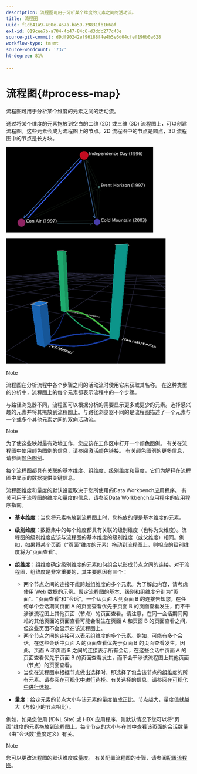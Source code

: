 ```yaml
---
description: 流程图可用于分析某个维度的元素之间的活动流。
title: 流程图
uuid: f1db41a9-400e-467a-ba59-39831fb166af
exl-id: 019cee7b-a704-4b47-84c6-d3ddc277c43e
source-git-commit: d9df90242ef96188f4e4b5e6d04cfef196b0a628
workflow-type: tm+mt
source-wordcount: '737'
ht-degree: 81%

---
```


# 流程图{#process-map}

流程图可用于分析某个维度的元素之间的活动流。

通过将某个维度的元素拖放到空白的二维 (2D) 或三维 (3D) 流程图上，可以创建流程图。这些元素会成为流程图上的节点。2D 流程图中的节点是圆点，3D 流程图中的节点是长方块。

![](assets/vis_2DProcessMap.png)

![](assets/vis_3DProcessMap.png)

>[!NOTE]
>
>流程图在分析流程中各个步骤之间的活动流时使用它来获取其名称。 在这种类型的分析中，流程图上的每个元素都表示流程中的一个步骤。

与路径浏览器不同，流程图可以根据分析的需要显示更多或更少的元素。选择感兴趣的元素并将其拖放到流程图上。与路径浏览器不同的是流程图描述了一个元素与一个或多个其他元素之间的双向活动流。

>[!NOTE]
>
>为了使这些映射最有效地工作，您应该在工作区中打开一个颜色图例。 有关在流程图中使用颜色图例的信息，请参阅[激活颜色链接](../../../../home/c-get-started/c-analysis-vis/c-proc-maps/c-act-color-lnks.md#concept-2c9b9f67f2bd4cd7a5431fa21c094edc)。 有关颜色图例的更多信息，请参阅[颜色图例](../../../../home/c-get-started/c-analysis-vis/c-legends/c-color-leg.md#concept-f84d51dc0d6547f981d0642fc2d01358)。

每个流程图都具有关联的基本维度、组维度、级别维度和量度，它们为解释在流程图中显示的数据提供关键信息。

流程图维度和量度的默认设置取决于您所使用的Data Workbench应用程序。 有关可用于流程图的维度和量度的信息，请参阅Data Workbench应用程序的应用程序指南。

* **基本维度：**&#x200B;当您将元素拖放到流程图上时，您拖放的便是基本维度的元素。
* **级别维度：**&#x200B;数据集中的每个维度都具有关联的级别维度（也称为父维度）。流程图的级别维度应该与流程图的基本维度的级别维度（或父维度）相同。例如，如果将某个页面（“页面”维度的元素）拖动到流程图上，则相应的级别维度将为“页面查看”。
* **组维度：**&#x200B;组维度确定级别维度的元素如何组合以形成节点之间的连接。对于流程图，组维度是非常重要的，其主要原因有三个：

   * 两个节点之间的连接不能跨越组维度的多个元素。为了解此内容，请考虑使用 Web 数据的示例。假定流程图的基本、级别和组维度分别为“页面”、“页面查看”和“会话”。一个从页面 A 到页面 B 的连接告知您，在任何单个会话期间页面 A 的页面查看优先于页面 B 的页面查看发生，而不干涉该流程图上其他页面（节点）的页面查看。请注意，在同一会话期间网站的其他页面的页面查看可能会发生在页面 A 和页面 B 的页面查看之间，但这些页面不会显示在该流程图上。
   * 两个节点之间的连接可以表示组维度的多个元素。例如，可能有多个会话，在这些会话中页面 A 的页面查看优先于页面 B 的页面查看发生。因此，页面 A 和页面 B 之间的连接表示所有会话，在这些会话中页面 A 的页面查看优先于页面 B 的页面查看发生，而不会干涉该流程图上其他页面（节点）的页面查看。
   * 当您在流程图中根据节点做出选择时，即选择了包含该节点的组维度的所有元素。请参阅[在可视化中进行选择](../../../../home/c-get-started/c-vis/c-sel-vis/c-sel-vis.md#concept-012870ec22c7476e9afbf3b8b2515746)。有关选择的信息，请参阅[在可视化中进行选择](../../../../home/c-get-started/c-vis/c-sel-vis/c-sel-vis.md#concept-012870ec22c7476e9afbf3b8b2515746)。

* **量度：**&#x200B;给定元素的节点大小与该元素的量度值成正比。节点越大，量度值就越大（与较小的节点相比）。

例如，如果您使用 [!DNL Site] 或 HBX 应用程序，则默认情况下您可以将“页面”维度的元素拖放到流程图上。每个节点的大小与在其中查看该页面的会话数量（由“会话数”量度定义）有关。

>[!NOTE]
>
>您可以更改流程图的默认维度或量度。 有关配置流程图的步骤，请参阅[配置流程图](../../../../home/c-get-started/c-intf-anlys-ftrs/t-config-proc-maps.md#task-4a95730b18a14bc790a77c013832b2d6)。
